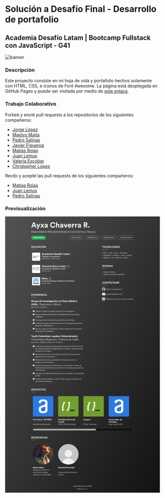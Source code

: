 # Solución a Desafío Final - Desarrollo de portafolio

## Academia Desafío Latam | Bootcamp Fullstack con JavaScript - G41

![banner](assets/imgs/og-image.jpg)

### Descripción

Este proyecto consiste en mi hoja de vida y portafolio hechos solamente con HTML, CSS, e íconos de Font Awesome. La página está desplegada en GitHub Pages y puede ser visitada por medio de [este enlace](https://achaverrar.github.io).

### Trabajo Colaborativo

Forkeé y envié pull requests a los repositorios de los siguientes compañeros:

- [Jorge López](https://github.com/jorgelopezd/jorgelopezd.github.io)
- [Maglys Maita](https://github.com/maglys82/CvMaglysMaita)
- [Pedro Salinas](https://github.com/pesalinassilva/pesalinassilva)
- [Javier Figueroa](https://github.com/javiernfigueroa/javiernfigueroa)
- [Matías Rojas](https://github.com/mattias914/mattias914)
- [Juan Lemus](https://github.com/achaverrar/JuanLemus07.github.io)
- [Valeria Escobar](https://github.com/Val393/Val393.github.io)
- [Christopher López](https://github.com/chrislopez93/chrislopez93)

Recibí y acepté las pull requests de los siguientes compañeros:

- [Matías Rojas](https://github.com/mattias914)
- [Juan Lemus](https://github.com/achaverrar/JuanLemus07.github.io)
- [Pedro Salinas](https://github.com/pesalinassilva)

### Previsualización

![Previsualización de la página](preview.png)
